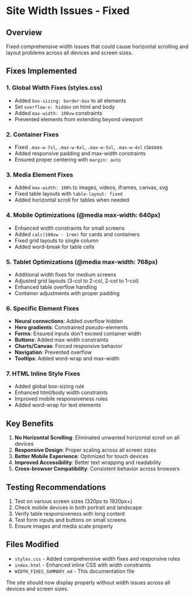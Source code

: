 # Site Width Issues - Fixed

## Overview
Fixed comprehensive width issues that could cause horizontal scrolling and layout problems across all devices and screen sizes.

## Fixes Implemented

### 1. Global Width Fixes (styles.css)
- Added `box-sizing: border-box` to all elements
- Set `overflow-x: hidden` on html and body
- Added `max-width: 100vw` constraints
- Prevented elements from extending beyond viewport

### 2. Container Fixes
- Fixed `.max-w-7xl`, `.max-w-6xl`, `.max-w-5xl`, `.max-w-4xl` classes
- Added responsive padding and max-width constraints
- Ensured proper centering with `margin: auto`

### 3. Media Element Fixes
- Added `max-width: 100%` to images, videos, iframes, canvas, svg
- Fixed table layouts with `table-layout: fixed`
- Added horizontal scroll for tables when needed

### 4. Mobile Optimizations (@media max-width: 640px)
- Enhanced width constraints for small screens
- Added `calc(100vw - 1rem)` for cards and containers
- Fixed grid layouts to single column
- Added word-break for table cells

### 5. Tablet Optimizations (@media max-width: 768px)
- Additional width fixes for medium screens
- Adjusted grid layouts (3-col to 2-col, 2-col to 1-col)
- Enhanced table overflow handling
- Container adjustments with proper padding

### 6. Specific Element Fixes
- **Neural connections**: Added overflow hidden
- **Hero gradients**: Constrained pseudo-elements
- **Forms**: Ensured inputs don't exceed container width
- **Buttons**: Added max-width constraints
- **Charts/Canvas**: Forced responsive behavior
- **Navigation**: Prevented overflow
- **Tooltips**: Added word-wrap and max-width

### 7. HTML Inline Style Fixes
- Added global box-sizing rule
- Enhanced html/body width constraints
- Improved mobile responsiveness rules
- Added word-wrap for text elements

## Key Benefits

1. **No Horizontal Scrolling**: Eliminated unwanted horizontal scroll on all devices
2. **Responsive Design**: Proper scaling across all screen sizes
3. **Better Mobile Experience**: Optimized for touch devices
4. **Improved Accessibility**: Better text wrapping and readability
5. **Cross-browser Compatibility**: Consistent behavior across browsers

## Testing Recommendations

1. Test on various screen sizes (320px to 1920px+)
2. Check mobile devices in both portrait and landscape
3. Verify table responsiveness with long content
4. Test form inputs and buttons on small screens
5. Ensure images and media scale properly

## Files Modified

- `styles.css` - Added comprehensive width fixes and responsive rules
- `index.html` - Enhanced inline CSS with width constraints
- `WIDTH_FIXES_SUMMARY.md` - This documentation file

The site should now display properly without width issues across all devices and screen sizes. 